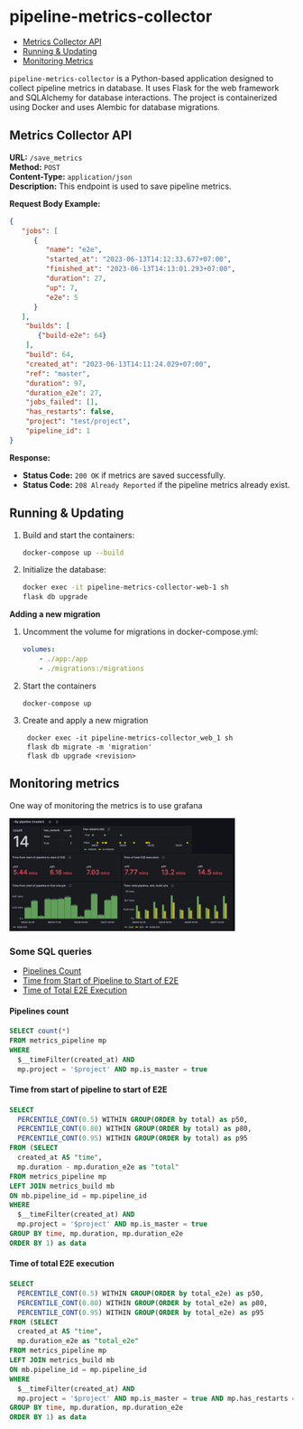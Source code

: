 # pipeline-metrics-collector

- [Metrics Collector API](#metrics-collector-api)
- [Running & Updating](#running--updating)
- [Monitoring Metrics](#monitoring-metrics)

`pipeline-metrics-collector` is a Python-based application designed to collect pipeline metrics in database. 
It uses Flask for the web framework and SQLAlchemy for database interactions. 
The project is containerized using Docker and uses Alembic for database migrations.

## Metrics Collector API

**URL:** `/save_metrics`  
**Method:** `POST`  
**Content-Type:** `application/json`  
**Description:** This endpoint is used to save pipeline metrics.

**Request Body Example:**
```json
{
   "jobs": [
      {
         "name": "e2e",
         "started_at": "2023-06-13T14:12:33.677+07:00",
         "finished_at": "2023-06-13T14:13:01.293+07:00",
         "duration": 27,
         "up": 7,
         "e2e": 5
      }
   ],
    "builds": [
       {"build-e2e": 64}
    ],
    "build": 64,
    "created_at": "2023-06-13T14:11:24.029+07:00",
    "ref": "master",
    "duration": 97,
    "duration_e2e": 27,
    "jobs_failed": [],
    "has_restarts": false,
    "project": "test/project",
    "pipeline_id": 1
}
```

**Response:**
- **Status Code:** `200 OK` if metrics are saved successfully.
- **Status Code:** `208 Already Reported` if the pipeline metrics already exist.


## Running & Updating

1. Build and start the containers:
   ```sh
   docker-compose up --build
   ```
2. Initialize the database:
   ```sh
   docker exec -it pipeline-metrics-collector-web-1 sh 
   flask db upgrade
   ```

**Adding a new migration**
1. Uncomment the volume for migrations in docker-compose.yml: 
   ```yml
   volumes:
       - ./app:/app
       - ./migrations:/migrations
   ```
2. Start the containers
   ```shell
   docker-compose up
   ```
3. Create and apply a new migration
   ```shell
    docker exec -it pipeline-metrics-collector_web_1 sh
    flask db migrate -m 'migration'
    flask db upgrade <revision>
   ```
   
## Monitoring metrics

One way of monitoring the metrics is to use grafana

<img alt="img_1.png" height="200" src="assets/metrics_in_grafana.png" width="400"/>

### Some SQL queries

- [Pipelines Count](#pipelines-count)
- [Time from Start of Pipeline to Start of E2E](#time-from-start-of-pipeline-to-start-of-e2e)
- [Time of Total E2E Execution](#time-of-total-e2e-execution)

#### Pipelines count

```sql
SELECT count(*)
FROM metrics_pipeline mp
WHERE
  $__timeFilter(created_at) AND
  mp.project = '$project' AND mp.is_master = true
```

#### Time from start of pipeline to start of E2E

```sql
SELECT 
  PERCENTILE_CONT(0.5) WITHIN GROUP(ORDER by total) as p50, 
  PERCENTILE_CONT(0.80) WITHIN GROUP(ORDER by total) as p80,
  PERCENTILE_CONT(0.95) WITHIN GROUP(ORDER by total) as p95
FROM (SELECT
  created_at AS "time", 
  mp.duration - mp.duration_e2e as "total"
FROM metrics_pipeline mp
LEFT JOIN metrics_build mb
ON mb.pipeline_id = mp.pipeline_id
WHERE
  $__timeFilter(created_at) AND
  mp.project = '$project' AND mp.is_master = true
GROUP BY time, mp.duration, mp.duration_e2e
ORDER BY 1) as data
```

#### Time of total E2E execution

```sql
SELECT 
  PERCENTILE_CONT(0.5) WITHIN GROUP(ORDER by total_e2e) as p50, 
  PERCENTILE_CONT(0.80) WITHIN GROUP(ORDER by total_e2e) as p80,
  PERCENTILE_CONT(0.95) WITHIN GROUP(ORDER by total_e2e) as p95
FROM (SELECT
  created_at AS "time", 
  mp.duration_e2e as "total_e2e"
FROM metrics_pipeline mp
LEFT JOIN metrics_build mb
ON mb.pipeline_id = mp.pipeline_id
WHERE
  $__timeFilter(created_at) AND
  mp.project = '$project' AND mp.is_master = true AND mp.has_restarts = false
GROUP BY time, mp.duration, mp.duration_e2e
ORDER BY 1) as data
```